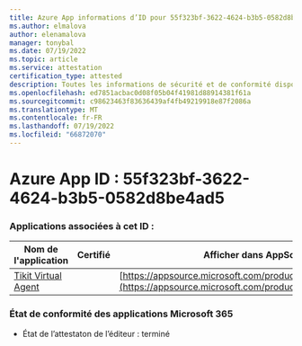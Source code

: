 ```yaml
---
title: Azure App informations d’ID pour 55f323bf-3622-4624-b3b5-0582d8be4ad5
ms.author: elmalova
author: elenamalova
manager: tonybal
ms.date: 07/19/2022
ms.topic: article
ms.service: attestation
certification_type: attested
description: Toutes les informations de sécurité et de conformité disponibles pour 55f323bf-3622-4624-b3b5-0582d8be4ad5.
ms.openlocfilehash: ed7851acbac0d08f05b04f41981d88914381f61a
ms.sourcegitcommit: c98623463f83636439af4fb49219918e87f2086a
ms.translationtype: MT
ms.contentlocale: fr-FR
ms.lasthandoff: 07/19/2022
ms.locfileid: "66872070"
---
```

# <a name="azure-app-id-55f323bf-3622-4624-b3b5-0582d8be4ad5"></a>Azure App ID : 55f323bf-3622-4624-b3b5-0582d8be4ad5


### <a name="apps-associated-with-this-id"></a>Applications associées à cet ID :
| **Nom de l'application** | **Certifié** | **Afficher dans AppSource** |
|--------------|---------------|-----------------------|
| [Tikit Virtual Agent](../forward/WA200004288.md) |  | [https://appsource.microsoft.com/product/office/WA200004288](https://appsource.microsoft.com/product/office/WA200004288) |

### <a name="microsoft-365-app-compliance-status"></a>État de conformité des applications Microsoft 365
- État de l’attestaton de l’éditeur : terminé
